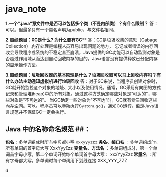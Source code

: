 # java_note
**1.一个".java"源文件中是否可以包括多个类（不是内部类）？有什么限制？**
答：可以。但最多只有一个类名声明为public，与文件名相同。

**2.超纲题目：GC是什么? 为什么要有GC****
答：GC是垃圾收集的意思（Gabage Collection）,内存处理是编程人员容易出现问题的地方，
忘记或者错误的内存回收会导致程序或系统的不稳定甚至崩溃，Java提供的GC功能可以自动监测对象是否超过作用域从而达到自动回收内存的目的，Java语言没有提供释放已分配内存的显示操作方法。

**3.超纲题目：垃圾回收器的基本原理是什么？垃圾回收器可以马上回收内存吗？有什么办法主动通知虚拟机进行垃圾回收**
答：对于GC来说，当程序员创建对象时，GC就开始监控这个对象的地址、大小以及使用情况。通常，GC采用有向图的方式记录和管理堆(heap)中的所有对象。通过这种方式确定哪些对象是"可达的"，哪些对象是"不可达的"。
当GC确定一些对象为"不可达"时，GC就有责任回收这些内存空间。可以。程序员可以手动执行System.gc()，通知GC运行，但是Java语言规范并不保证GC一定会执行。

## Java 中的名称命名规范 ##：
**包名**：多单词组成时所有字母都小写 xxxyyyzzz
**类名、接口名** ：多单词组成时，所有单词的首字母大写 XxxYyyZzz
**变量名、方法名** ：多单词组成时，第一个单词首字母小写，第二个单词开始每个单词首字母大写： xxxYyyZzz
**常量名** ：所有字母都大写。多单词时每个单词用下划线连接 XXX_YYY_ZZZ

d
